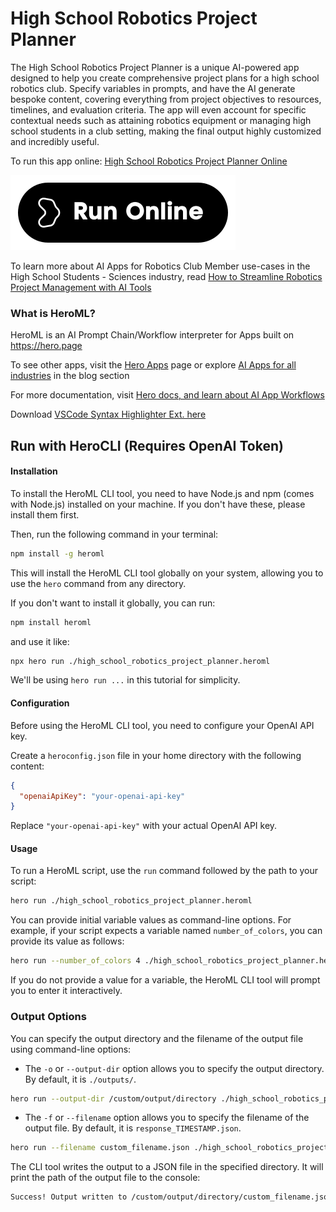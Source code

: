 # High School Robotics Project Planner

The High School Robotics Project Planner is a unique AI-powered app designed to help you create comprehensive project plans for a high school robotics club. Specify variables in prompts, and have the AI generate bespoke content, covering everything from project objectives to resources, timelines, and evaluation criteria. The app will even account for specific contextual needs such as attaining robotics equipment or managing high school students in a club setting, making the final output highly customized and incredibly useful.

To run this app online: [High School Robotics Project Planner Online](https://hero.page/app/high-school-robotics-project-planner-ai-powered-high-school-robotics-planning/Be9N2kT3uPYwZecfByVj)

[![Run High School Robotics Project Planner Online](/assets/run.svg)](https://hero.page/app/high-school-robotics-project-planner-ai-powered-high-school-robotics-planning/Be9N2kT3uPYwZecfByVj)

To learn more about AI Apps for Robotics Club Member use-cases in the High School Students - Sciences industry, read [How to Streamline Robotics Project Management with AI Tools](https://hero.page/blog/ai/high-school-students-sciences/how-to-streamline-robotics-project-management-with-ai-tools/170966)

### What is HeroML?
HeroML is an AI Prompt Chain/Workflow interpreter for Apps built on https://hero.page 

To see other apps, visit the [Hero Apps](https://hero.page/apps) page or explore [AI Apps for all industries](https://hero.page/blog) in the blog section

For more documentation, visit [Hero docs, and learn about AI App Workflows](https://hero.page/tutorials/introduction-to-heroml)

Download [VSCode Syntax Highlighter Ext. here](https://marketplace.visualstudio.com/items?itemName=hero-page.heroml)

## Run with HeroCLI (Requires OpenAI Token)

#### Installation

To install the HeroML CLI tool, you need to have Node.js and npm (comes with Node.js) installed on your machine. If you don't have these, please install them first. 

Then, run the following command in your terminal:

```bash
npm install -g heroml
```

This will install the HeroML CLI tool globally on your system, allowing you to use the `hero` command from any directory.

If you don't want to install it globally, you can run:

```bash
npm install heroml
```

and use it like:

```bash
npx hero run ./high_school_robotics_project_planner.heroml
```

We'll be using `hero run ...` in this tutorial for simplicity.

#### Configuration

Before using the HeroML CLI tool, you need to configure your OpenAI API key. 

Create a `heroconfig.json` file in your home directory with the following content:

```json
{
  "openaiApiKey": "your-openai-api-key"
}
```

Replace `"your-openai-api-key"` with your actual OpenAI API key.

#### Usage

To run a HeroML script, use the `run` command followed by the path to your script:

```bash
hero run ./high_school_robotics_project_planner.heroml
```

You can provide initial variable values as command-line options. For example, if your script expects a variable named `number_of_colors`, you can provide its value as follows:

```bash
hero run --number_of_colors 4 ./high_school_robotics_project_planner.heroml
```

If you do not provide a value for a variable, the HeroML CLI tool will prompt you to enter it interactively.

### Output Options

You can specify the output directory and the filename of the output file using command-line options:

- The `-o` or `--output-dir` option allows you to specify the output directory. By default, it is `./outputs/`.

```bash
hero run --output-dir /custom/output/directory ./high_school_robotics_project_planner.heroml
```

- The `-f` or `--filename` option allows you to specify the filename of the output file. By default, it is `response_TIMESTAMP.json`.

```bash
hero run --filename custom_filename.json ./high_school_robotics_project_planner.heroml
```

The CLI tool writes the output to a JSON file in the specified directory. It will print the path of the output file to the console:

```bash
Success! Output written to /custom/output/directory/custom_filename.json
```

